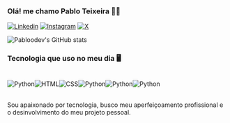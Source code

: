 ### Olá! me chamo Pablo Teixeira 🤙🏻


[![Linkedin](https://img.shields.io/badge/LinkedIn-0077B5?style=for-the-badge&logo=linkedin&logoColor=white)](https://www.linkedin.com/in/pabloteixeiraimproving/)
[![Instagram](https://img.shields.io/badge/Instagram-E4405F?style=for-the-badge&logo=instagram&logoColor=white)](https://www.instagram.com/pablin_teixeira/)
[![X](https://img.shields.io/badge/Twitter-1DA1F2?style=for-the-badge&logo=twitter&logoColor=white)](https://twitter.com/pabloimprovre)

![Pabloodev's GitHub stats](https://github-readme-stats.vercel.app/api?username=pabloodev&show_icons=true&theme=radical)

### Tecnologia que uso no meu dia 🖥️

<div style="display: inline_block"><br/>
<img alignm="center" alt="Python" src="https://img.shields.io/badge/Python-3776AB?style=for-the-badge&logo=python&logoColor=white" /><img alignm="center" alt="HTML" src="https://img.shields.io/badge/HTML5-E34F26?style=for-the-badge&logo=html5&logoColor=white" /><img alignm="center" alt="CSS" src="https://img.shields.io/badge/CSS3-1572B6?style=for-the-badge&logo=css3&logoColor=white" /><img alignm="center" alt="Python" src="https://img.shields.io/badge/Google_Cloud-4285F4?style=for-the-badge&logo=google-cloud&logoColor=white" /><img alignm="center" alt="Python" src="https://img.shields.io/badge/Microsoft_Office-D83B01?style=for-the-badge&logo=microsoft-office&logoColor=white" /><img alignm="center" alt="Python" src="https://img.shields.io/badge/SAP-0FAAFF?style=for-the-badge&logo=sap&logoColor=white" />
</div><br/>

Sou apaixonado por tecnologia, busco meu aperfeiçoamento profissional e o desinvolvimento do meu projeto pessoal.
